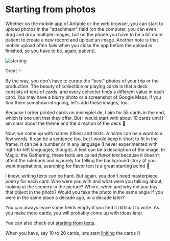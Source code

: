 Starting from photos
========

Whether on the mobile app of Airtable or the web browser, you can start to upload photos in the "attachment" field (on the computer, you can even drag and drop multiple images, but on the phone you have to be a bit more patient to create a new record and upload an image. Another note is that mobile upload often fails when you close the app before the upload is finished, so you have to be, again, patient).

![starting](https://cdn.glitch.global/61984d65-52b6-418b-b420-2547b4acca3d/airtable-photos.png?v=1693756744806)

Great :sparkles:

By the way, you don't have to curate the "best" photos of your trip or the production. The beauty of collectible or playing cards is that a deck consists of tens of cards, and every collector finds a different value in each card. You may have a blurry photo or a screenshot of Google Maps; if you find them somehow intriguing, let's add these images, too.

Because I order printed cards on meinspiel.de, I aim for 55 cards in the end, which is one unit that they offer. But I would start with about 10 cards until I am clear about the theme and the direction of the deck :compass:

Now, we come up with names (titles) and texts. A name can be a word to a few words. It can be a sentence too, but I would keep it short to fit in the frame. It can be a number or in any language (I never experimented with right-to-left languages, though). A text can be a description of the image. In Magic: the Gathering, these texts are called *flavor text* because it doesn't affect the rulebook and is purely for telling the background story (if you want inspirations, searching for flavor text is a great starting point) :ice_cream:

I know, writing texts can be hard. But again, you don't need masterpiece poetry for each card. Who were you with and what were you talking about, looking at the scenery in the picture? Where, when and why did you buy that object in the photo? Would you take the photo in the same angle if you were in the same place a decade ago, or a decade later?

You can always leave some fields empty if you find it difficult to write. As you make more cards, you will probably come up with ideas later.

You can also check out [starting from texts](#doc/texts).

When you have, say 10 to 20 cards, lets start [linking](#doc/links) the cards :chains:
